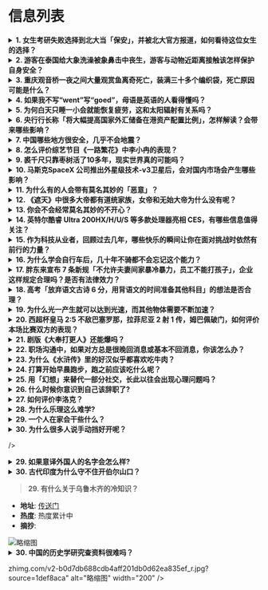 # 信息列表

<details>
<summary><b>1. 女生考研失败选择到北大当「保安」，并被北大官方报道，如何看待这位女生的选择？</b></summary>

- **地址**: [传送门](https://www.zhihu.com/question/9379907557)
- **热度**: 899 万热度
- **摘抄**: 25岁女子考研失败后到北大当保安：北大让我发现自己也可以闪闪发光。 官方通报：2...

<img src="https://picx.zhimg.com/80/v2-bd0c028d50fa2b9eb5501b4f3f73e509_1440w.webp?source=1def8aca" alt="略缩图" width="200" />
</details>

<details>
<summary><b>2. 游客在泰国给大象洗澡被象鼻击中丧生，游客与动物近距离接触该怎样保护自身安全？</b></summary>

- **地址**: [传送门](https://www.zhihu.com/question/9041694065)
- **热度**: 455 万热度
- **摘抄**: 据德国《世界报》网站1月6日报道，一名22岁的西班牙女游客在泰国被一头受惊的大象...

<img src="https://pic1.zhimg.com/80/v2-855b8090c52c3fe10d364aaf0e53daf1_1440w.webp?source=1def8aca" alt="略缩图" width="200" />
</details>

<details>
<summary><b>3. 重庆观音桥一夜之间大量观赏鱼离奇死亡，装满三十多个编织袋，死亡原因可能是什么？</b></summary>

- **地址**: [传送门](https://www.zhihu.com/question/9408823731)
- **热度**: 386 万热度
- **摘抄**: 1月12日一早，不少重庆网友在社交平台上发布视频称，江北区观音桥步行街内一处水池...

<img src="https://picx.zhimg.com/80/v2-ec048ba8103dd08f9ad248af633391b5_1440w.webp?source=1def8aca" alt="略缩图" width="200" />
</details>

<details>
<summary><b>4. 如果我不写“went”写“goed”，母语是英语的人看得懂吗？</b></summary>

- **地址**: [传送门](https://www.zhihu.com/question/9165562285)
- **热度**: 257 万热度
- **摘抄**: 

<img src="https://picx.zhimg.com/80/v2-95ecf1b3bcf5fb90815b1fa4c6f3a17d_1440w.webp?source=1def8aca" alt="略缩图" width="200" />
</details>

<details>
<summary><b>5. 为何白天只睡一小会就能恢复疲劳，这和太阳辐射有关系吗？</b></summary>

- **地址**: [传送门](https://www.zhihu.com/question/6160269824)
- **热度**: 218 万热度
- **摘抄**: 为何白天只睡一小会就能恢复疲劳，而晚上要睡一整宿呢？这是太阳的辐射有关系吗？ @...

<img src="https://pic1.zhimg.com/70/v2-623b76ac1cfb28397467b4951eba974e_1440w.avis?source=172ae18b&biz_tag=Post" alt="略缩图" width="200" />
</details>

<details>
<summary><b>6. 央行行长称「将大幅提高国家外汇储备在港资产配置比例」，怎样解读？会带来哪些影响？</b></summary>

- **地址**: [传送门](https://www.zhihu.com/question/9461698233)
- **热度**: 106 万热度
- **摘抄**: 新京报贝壳财经讯（记者胡萌）“下一步我们将聚焦四个重点方向，全力支持香港国际金融...

<img src="https://pic1.zhimg.com/80/v2-ffd23cc766a8a982987dec305579ea25_1440w.png" alt="略缩图" width="200" />
</details>

<details>
<summary><b>7. 中国哪些地方很安全，几乎不会地震？</b></summary>

- **地址**: [传送门](https://www.zhihu.com/question/616044827)
- **热度**: 90 万热度
- **摘抄**: 

<img src="https://picx.zhimg.com/80/v2-ecd4e2ac0785658ebde30b0a2198cc14_1440w.png" alt="略缩图" width="200" />
</details>

<details>
<summary><b>8. 怎么评价综艺节目《一路繁花》中李小冉的表现？</b></summary>

- **地址**: [传送门](https://www.zhihu.com/question/9158111946)
- **热度**: 88 万热度
- **摘抄**: 

<img src="https://picx.zhimg.com/80/v2-152abfba83f5bdd33245485f04647a4a_1440w.png" alt="略缩图" width="200" />
</details>

<details>
<summary><b>9. 裘千尺只靠枣树活了10多年，现实世界真的可能吗？</b></summary>

- **地址**: [传送门](https://www.zhihu.com/question/367199012)
- **热度**: 78 万热度
- **摘抄**: 金庸先生笔下《神雕侠侣》中裘千尺只靠枣树活了10多年，现实世界真的可能吗？

<img src="https://picx.zhimg.com/80/v2-b54281fe9eb606ae6837a7e25962445b_1440w.gif" alt="略缩图" width="200" />
</details>

<details>
<summary><b>10. 马斯克SpaceX 公司推出外星级技术-v3卫星后，会对国内市场会产生哪些影响？</b></summary>

- **地址**: [传送门](https://www.zhihu.com/question/8932895506)
- **热度**: 77 万热度
- **摘抄**: 根据 SpaceX，每颗 V3 卫星将拥有惊人的 1 Tbps（太比特每秒）下行...

<img src="https://pic4.zhimg.com/50/v2-3a77250dc4c11bf27bcdee68fb49eb2f_b.jpg" alt="略缩图" width="200" />
</details>

<details>
<summary><b>11. 为什么有的人会带有莫名其妙的「恶意」？</b></summary>

- **地址**: [传送门](https://www.zhihu.com/question/5134705052)
- **热度**: 66 万热度
- **摘抄**: 我问题中的“恶”并不是指犯罪的那种恶，而是带有恶意的“恶”，有些人完全不认识，见...

<img src="https://picx.zhimg.com/80/v2-377c24a8c559c0ac613d2b0045afdab9_1440w.png" alt="略缩图" width="200" />
</details>

<details>
<summary><b>12. 《遮天》中很多大帝都有道统家族，女帝和无始大帝为什么没有呢？</b></summary>

- **地址**: [传送门](https://www.zhihu.com/question/9158231577)
- **热度**: 63 万热度
- **摘抄**: 

<img src="https://pic1.zhimg.com/80/v2-b0706b8c870e2ce04e5acb266ae3689a_1440w.png" alt="略缩图" width="200" />
</details>

<details>
<summary><b>13. 你会不会经常莫名其妙的不开心？</b></summary>

- **地址**: [传送门](https://www.zhihu.com/question/9423348382)
- **热度**: 62 万热度
- **摘抄**: 有时候就是不知道，自己为什么不开心？

<img src="https://pica.zhimg.com/50/v2-0ffc640f2430882e09fd110797609214_b.jpg" alt="略缩图" width="200" />
</details>

<details>
<summary><b>14. 英特尔酷睿 Ultra 200HX/H/U/S 等多款处理器亮相 CES，有哪些信息值得关注？</b></summary>

- **地址**: [传送门](https://www.zhihu.com/question/8942534125)
- **热度**: 60 万热度
- **摘抄**: [图片]

<img src="https://pic3.zhimg.com/50/v2-0f88e0b17c9b295559126e31aa9d4f5a_b.jpg" alt="略缩图" width="200" />
</details>

<details>
<summary><b>15. 作为科技从业者，回顾过去几年，哪些快乐的瞬间让你在面对挑战时依然有前行的力量？</b></summary>

- **地址**: [传送门](https://www.zhihu.com/question/9126294382)
- **热度**: 59 万热度
- **摘抄**: 伟大的科技公司有不少成立于经济低谷期，这个事实被反复提及。我们可能也是其中的参与...

<img src="https://pic1.zhimg.com/80/v2-df513ebf2074e32525fe00f70d551c14_1440w.png" alt="略缩图" width="200" />
</details>

<details>
<summary><b>16. 为什么学会自行车后，几十年不骑都不会忘记这个能力？</b></summary>

- **地址**: [传送门](https://www.zhihu.com/question/7491524678)
- **热度**: 59 万热度
- **摘抄**: 如题，一个人学会自行车后，几十年不接触自行车，在重新使用自行车时，依然能很快就熟...

<img src="./img/1.jpg" alt="略缩图" width="200" />
</details>

<details>
<summary><b>17. 胖东来宣布 7 条新规「不允许夫妻间家暴冷暴力，员工不能打孩子」，企业这样规定合理吗？是否有法律效力？</b></summary>

- **地址**: [传送门](https://www.zhihu.com/question/9469534937)
- **热度**: 59 万热度
- **摘抄**: 1月13日消息，今日，胖东来创始人、董事长于东来发布多条视频作品，内容涉及员工家...

<img src="https://picx.zhimg.com/v2-5cb751069830817723ba226fb48713e1_1440w.jpg" alt="略缩图" width="200" />
</details>

<details>
<summary><b>18. 高考「放弃语文古诗 6 分，用背语文的时间准备其他科目」的想法是否合理？</b></summary>

- **地址**: [传送门](https://www.zhihu.com/question/9089984149)
- **热度**: 58 万热度
- **摘抄**: 这是我去年就听到的别人的想法。我一直都是反对的，我觉得挤一挤时间是完全可以的。 ...

<img src="https://pica.zhimg.com/80/v2-ab019ab771848df3c439d26a7c8b2071_1440w.jpg" alt="略缩图" width="200" />
</details>

<details>
<summary><b>19. 为什么光一产生就可以达到光速，而其他物体需要不断加速？</b></summary>

- **地址**: [传送门](https://www.zhihu.com/question/9123096591)
- **热度**: 57 万热度
- **摘抄**: 关于光速的说法

<img src="https://picx.zhimg.com/80/v2-c467c162ab167523a18736630768b78b_1440w.jpg" alt="略缩图" width="200" />
</details>

<details>
<summary><b>20. 西超杯皇马 2:5 不敌巴塞罗那，拉菲尼亚 2 射 1 传，姆巴佩破门，如何评价本场比赛双方的表现？</b></summary>

- **地址**: [传送门](https://www.zhihu.com/question/9451764612)
- **热度**: 57 万热度
- **摘抄**: 1月13日讯 北京时间1月13日凌晨3:00，西班牙超级杯决赛在吉达的阿卜杜拉国...

<img src="https://picx.zhimg.com/80/v2-0dc25fb1f5985bc799b34afaa0786297_1440w.jpg?source=1def8aca" alt="略缩图" width="200" />
</details>

<details>
<summary><b>21. 剧版《大奉打更人》还能爆吗？</b></summary>

- **地址**: [传送门](https://www.zhihu.com/question/8585004779)
- **热度**: 56 万热度
- **摘抄**: 一直努力宣传的《大奉打更人》到底播的怎么样，算爆款剧么？可以看么?

<img src="https://pica.zhimg.com/80/v2-f8ac9e5774c1e037016c780697a209ea_1440w.webp?source=1def8aca" alt="略缩图" width="200" />
</details>

<details>
<summary><b>22. 职场沟通中，如果对方总是很晚回消息或基本不回消息，你该怎么办？</b></summary>

- **地址**: [传送门](https://www.zhihu.com/question/9086559253)
- **热度**: 51 万热度
- **摘抄**: 尤其是新组建的陌生团队，项目负责人有如此行为时。

<img src="https://pic4.zhimg.com/50/v2-deacab5839e84badd72f4028a426d28d_b.jpg" alt="略缩图" width="200" />
</details>

<details>
<summary><b>23. 为什么《水浒传》里的好汉似乎都喜欢吃牛肉？</b></summary>

- **地址**: [传送门](https://www.zhihu.com/question/498298666)
- **热度**: 46 万热度
- **摘抄**: 

<img src="https://pica.zhimg.com/80/v2-fd5b73bbb5f6bad7612ff3fe1b31b344_1440w.jpg?source=1940ef5c" alt="略缩图" width="200" />
</details>

<details>
<summary><b>24. 打算开始早晨跑步，跑之前应该吃什么呢？</b></summary>

- **地址**: [传送门](https://www.zhihu.com/question/5612367313)
- **热度**: 45 万热度
- **摘抄**: 

<img src="https://pic1.zhimg.com/80/v2-7dc1a17328e2ee61fdc3e1c6aff5ef8d_1440w.webp?source=1def8aca" alt="略缩图" width="200" />
</details>

<details>
<summary><b>25. 用「幻想」来替代一部分社交，长此以往会出现心理问题吗？</b></summary>

- **地址**: [传送门](https://www.zhihu.com/question/9002952690)
- **热度**: 44 万热度
- **摘抄**: 我在班里没几个朋友，独来独往惯了，平时倒是不怎么无聊，但是像体育课啥的没人跟我玩...

<img src="https://pica.zhimg.com/50/v2-bb94e7b3ac62a49eeb832d4a509775d8_b.jpg" alt="略缩图" width="200" />
</details>

<details>
<summary><b>26. 什么时候你意识到自己该辞职了?</b></summary>

- **地址**: [传送门](https://www.zhihu.com/question/9168806770)
- **热度**: 42 万热度
- **摘抄**: 我先说: 内心对于上班已经抗拒到想用伤害自己身体的方式请病假，幻想自己生病

<img src="https://picx.zhimg.com/80/v2-9e00b21139a175befbd6b35b0b72c4c8_1440w.jpg" alt="略缩图" width="200" />
</details>

<details>
<summary><b>27. 如何评价李洛克？</b></summary>

- **地址**: [传送门](https://www.zhihu.com/question/30475536)
- **热度**: 42 万热度
- **摘抄**: 

<img src="https://pica.zhimg.com/80/256bf30b7258bf59b3ae245b9117df62_1440w.webp?source=1def8aca" alt="略缩图" width="200" />
</details>

<details>
<summary><b>28. 为什么乐理这么难学?</b></summary>

- **地址**: [传送门](https://www.zhihu.com/question/7347349175)
- **热度**: 42 万热度
- **摘抄**: 

<img src="https://pic2.zhimg.com/50/v2-f76c4a9bd173fbf63b4fa1bb0e4baead_b.jpg" alt="略缩图" width="200" />
</details>

<details>
<summary><b>29. 一个人在家会干些什么？</b></summary>

- **地址**: [传送门](https://www.zhihu.com/question/9414798021)
- **热度**: 42 万热度
- **摘抄**: 撸猫，还是玩手机

<img src="https://pic1.zhimg.com/50/v2-5af46d541fb1cef48a19f29ca1c5ae46_b.jpg" alt="略缩图" width="200" />
</details>

<details>
<summary><b>30. 为什么很多人说手动挡好开呢？</b></summary>

- **地址**: [传送门](https://www.zhihu.com/question/665231819)
- **热度**: 42 万热度
- **摘抄**: 

<img src="https://pic1.zhimg.com/80/v2-217eeb64bacda4d756d7b38e2ac709da_1440w.png" alt="略缩图" width="200" />
</details>

 />
</details>

<details>
<summary><b>29. 如果意译外国人的名字会怎么样?</b></summary>

- **地址**: [传送门](https://www.zhihu.com/question/418150145)
- **热度**: 55 万热度
- **摘抄**: 

<img src="https://pic1.zhimg.com/80/v2-140d131c2c16072ec9c7cc7a04b162ca_1440w.jpg" alt="略缩图" width="200" />
</details>

<details>
<summary><b>30. 古代印度为什么守不住开伯尔山口？</b></summary>

- **地址**: [传送门](https://www.zhihu.com/question/268685724)
- **热度**: 51 万热度
- **摘抄**: 印度三年环海 北面也有三条山脉封锁 开伯尔山口最窄的地方只有600米 屯上几千士...

<img src="https://picx.zhimg.com/50/v2-4792f7c1fb33685bff5ce526fb5e63f9_b.jpg" alt="略缩图" width="200" />
</details>

><b>29. 有什么关于乌鲁木齐的冷知识？</b></summary>

- **地址**: [传送门](https://www.zhihu.com/question/55094348)
- **热度**: 热度累计中
- **摘抄**: 

<img src="https://pic1.zhimg.com/80/v2-6dd4822555c0e7b0eef6f299ecfbc138_720w.webp?source=1def8aca" alt="略缩图" width="200" />
</details>

<details>
<summary><b>30. 中国的历史学研究查资料很难吗？</b></summary>

- **地址**: [传送门](https://www.zhihu.com/question/662357679)
- **热度**: 热度累计中
- **摘抄**: 

<img src="https://picx.zhimg.com/80/v2-f1b5ce1f1dbc7ecc9c71b64b20b05972_720w.webp?source=1def8aca" alt="略缩图" width="200" />
</details>

zhimg.com/v2-b0d7db688cdb4aff201db0d62ea835ef_r.jpg?source=1def8aca" alt="略缩图" width="200" />
</details>

